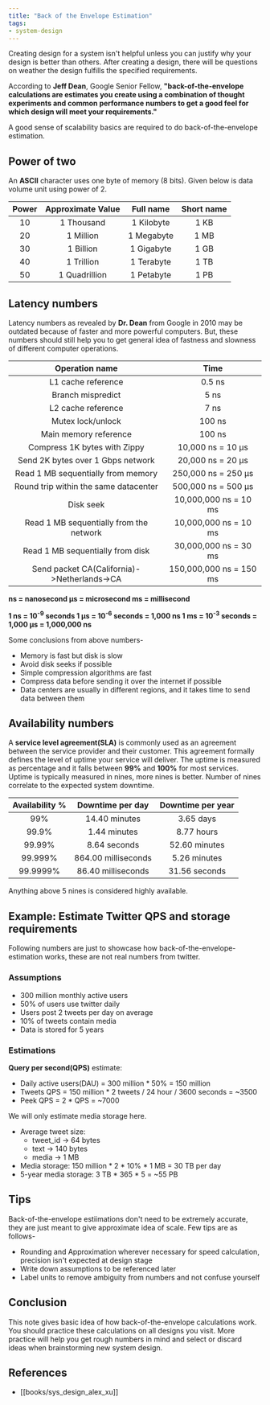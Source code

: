 ```yaml
---
title: "Back of the Envelope Estimation"
tags:
- system-design
---
```


Creating design for a system isn't helpful unless you can justify why your design is better than others. After creating a design, there will be questions on weather the design fulfills the specified requirements. 

According to **Jeff Dean**, Google Senior Fellow, **"back-of-the-envelope calculations are estimates you create using a combination of thought experiments and common performance numbers to get a good feel for which design will meet your requirements."**

A good sense of scalability basics are required to do back-of-the-envelope estimation.

## Power of two
An **ASCII** character uses one byte of memory (8 bits). Given below is data volume unit using power of 2.

| Power | Approximate Value | Full name  | Short name |
|:-----:|:-----------------:|:----------:|:----------:|
|  10   |    1 Thousand     | 1 Kilobyte |    1 KB    |
|  20   |     1 Million     | 1 Megabyte |    1 MB    |
|  30   |     1 Billion     | 1 Gigabyte |    1 GB    |
|  40   |    1 Trillion     | 1 Terabyte |    1 TB    |
|  50   |   1 Quadrillion   | 1 Petabyte |    1 PB    |

## Latency numbers
Latency numbers as revealed by **Dr. Dean** from Google in 2010 may be outdated because of faster and more powerful computers. But, these numbers should still help you to get general idea of fastness and slowness of different computer operations.

|               Operation name                |          Time           |
|:-------------------------------------------:|:-----------------------:|
|             L1 cache reference              |         0.5 ns          |
|              Branch mispredict              |          5 ns           |
|             L2 cache reference              |          7 ns           |
|              Mutex lock/unlock              |         100 ns          |
|            Main memory reference            |         100 ns          |
|        Compress 1K bytes with Zippy         |    10,000 ns = 10 μs    | 
|      Send 2K bytes over 1 Gbps network      |    20,000 ns = 20 μs    |
|     Read 1 MB sequentially from memory      |   250,000 ns = 250 μs   |
|    Round trip within the same datacenter    |   500,000 ns = 500 μs   |
|                  Disk seek                  |  10,000,000 ns = 10 ms  |
|   Read 1 MB sequentially from the network   |  10,000,000 ns = 10 ms  |
|      Read 1 MB sequentially from disk       |  30,000,000 ns = 30 ms  |
| Send packet CA(California)->Netherlands->CA | 150,000,000 ns = 150 ms |

**ns = nanosecond
μs = microsecond
ms = millisecond**

**1 ns = 10<sup>-9</sup> seconds
1 μs = 10<sup>-6</sup> seconds = 1,000 ns
1 ms = 10<sup>-3</sup> seconds = 1,000 μs = 1,000,000 ns**

Some conclusions from above numbers-
- Memory is fast but disk is slow
- Avoid disk seeks if possible
- Simple compression algorithms are fast
- Compress data before sending it over the internet if possible
- Data centers are usually in different regions, and it takes time to send data between them

## Availability numbers
A **service level agreement(SLA)** is commonly used as an agreement between the service provider and their customer. This agreement formally defines the level of uptime your service will deliver. The uptime is measured as percentage and it falls between **99%** and **100%** for most services. Uptime is typically measured in nines, more nines is better. Number of nines correlate to the expected system downtime.

| Availability % |  Downtime per day   | Downtime per year |
|:--------------:|:-------------------:|:-----------------:|
|      99%       |    14.40 minutes    |     3.65 days     |
|     99.9%      |    1.44 minutes     |    8.77 hours     |
|     99.99%     |    8.64 seconds     |   52.60 minutes   |
|    99.999%     | 864.00 milliseconds |   5.26 minutes    |
|    99.9999%    | 86.40 milliseconds  |   31.56 seconds   |

Anything above 5 nines is considered highly available.

## Example: Estimate Twitter QPS and storage requirements
Following numbers are just to showcase how back-of-the-envelope-estimation works, these are not real numbers from twitter.

### Assumptions
- 300 million monthly active users
- 50% of users use twitter daily
- Users post 2 tweets per day on average
- 10% of tweets contain media
- Data is stored for 5 years

### Estimations
**Query per second(QPS)** estimate:
- Daily active users(DAU) = 300 million \* 50% = 150 million
- Tweets QPS = 150 million \* 2 tweets / 24 hour / 3600 seconds = ~3500
- Peek QPS = 2 \* QPS = ~7000

We will only estimate media storage here.
- Average tweet size:
	- tweet_id -> 64 bytes
	- text -> 140 bytes
	- media -> 1 MB
- Media storage: 150 million \* 2 \* 10% \* 1 MB = 30 TB per day
- 5-year media storage: 3 TB \* 365 \* 5 = ~55 PB


## Tips
Back-of-the-envelope estiimations don't need to be extremely accurate, they are just meant to give approximate idea of scale. Few tips are as follows-
- Rounding and Approximation wherever necessary for speed calculation, precision isn't expected at design stage
- Write down assumptions to be referenced later
- Label units to remove ambiguity from numbers and not confuse yourself

## Conclusion
This note gives basic idea of how back-of-the-envelope calculations work. You should practice these calculations on all designs you visit. More practice will help you get rough numbers in mind and select or discard ideas when brainstorming new system design.

## References
- [[books/sys_design_alex_xu]]